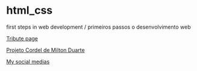 # html_css
 first steps in web development / primeiros passos o desenvolvimento web
 
 <a href="https://marcioparaujo.github.io./html_css/senna%20tribute/">Tribute page</a>

 <a href="https://marcioparaujo.github.io/html_css/mod_3_challenge/">Projeto Cordel de Milton Duarte </a>

 <a href="https://github.com/MarcioPAraujo/html_css/blob/main/social%20media/">My social medias</a>